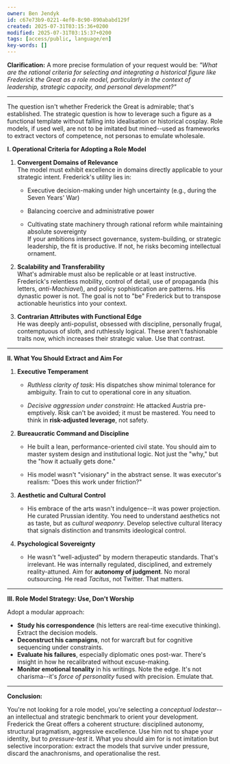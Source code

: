 ```yaml
---
owner: Ben Jendyk
id: c67e73b9-0221-4ef0-8c90-890ababd129f
created: 2025-07-31T03:15:36+0200
modified: 2025-07-31T03:15:37+0200
tags: [access/public, language/en]
key-words: []
---
```


**Clarification:** A more precise formulation of your request would be: _"What are the rational criteria for selecting and integrating a historical figure like Frederick the Great as a role model, particularly in the context of leadership, strategic capacity, and personal development?"_
* * *

The question isn't whether Frederick the Great is admirable; that's established. The strategic question is how to leverage such a figure as a functional template without falling into idealisation or historical cosplay. Role models, if used well, are not to be imitated but mined--used as frameworks to extract vectors of competence, not personas to emulate wholesale.

**I. Operational Criteria for Adopting a Role Model**

1. **Convergent Domains of Relevance**  
The model must exhibit excellence in domains directly applicable to your strategic intent. Frederick's utility lies in:

    - Executive decision-making under high uncertainty (e.g., during the Seven Years' War)

    - Balancing coercive and administrative power

    - Cultivating state machinery through rational reform while maintaining absolute sovereignty  
If your ambitions intersect governance, system-building, or strategic leadership, the fit is productive. If not, he risks becoming intellectual ornament.

2. **Scalability and Transferability**  
What's admirable must also be replicable or at least instructive. Frederick's relentless mobility, control of detail, use of propaganda (his letters, _anti-Machiavel_), and policy sophistication are patterns. His dynastic power is not. The goal is not to "be" Frederick but to transpose actionable heuristics into your context.

3. **Contrarian Attributes with Functional Edge**  
He was deeply anti-populist, obsessed with discipline, personally frugal, contemptuous of sloth, and ruthlessly logical. These aren't fashionable traits now, which increases their strategic value. Use that contrast.

* * *

**II. What You Should Extract and Aim For**

1. **Executive Temperament**

    - _Ruthless clarity of task_: His dispatches show minimal tolerance for ambiguity. Train to cut to operational core in any situation.

    - _Decisive aggression under constraint_: He attacked Austria pre-emptively. Risk can't be avoided; it must be mastered. You need to think in **risk-adjusted leverage**, not safety.

2. **Bureaucratic Command and Discipline**

    - He built a lean, performance-oriented civil state. You should aim to master system design and institutional logic. Not just the "why," but the "how it actually gets done."

    - His model wasn't "visionary" in the abstract sense. It was executor's realism: "Does this work under friction?"

3. **Aesthetic and Cultural Control**

    - His embrace of the arts wasn't indulgence--it was power projection. He curated Prussian identity. You need to understand aesthetics not as taste, but as _cultural weaponry_. Develop selective cultural literacy that signals distinction and transmits ideological control.

4. **Psychological Sovereignty**

    - He wasn't "well-adjusted" by modern therapeutic standards. That's irrelevant. He was internally regulated, disciplined, and extremely reality-attuned. Aim for **autonomy of judgment**. No moral outsourcing. He read _Tacitus_, not Twitter. That matters.
* * *

**III. Role Model Strategy: Use, Don't Worship**

Adopt a modular approach:

- **Study his correspondence** (his letters are real-time executive thinking). Extract the decision models.
- **Deconstruct his campaigns**, not for warcraft but for cognitive sequencing under constraints.
- **Evaluate his failures**, especially diplomatic ones post-war. There's insight in how he recalibrated without excuse-making.
- **Monitor emotional tonality** in his writings. Note the edge. It's not charisma--it's _force of personality_ fused with precision. Emulate that.
* * *

**Conclusion:**

You're not looking for a role model, you're selecting a _conceptual lodestar_--an intellectual and strategic benchmark to orient your development. Frederick the Great offers a coherent structure: disciplined autonomy, structural pragmatism, aggressive excellence. Use him not to shape your identity, but to _pressure-test_ it. What you should aim for is not imitation but selective incorporation: extract the models that survive under pressure, discard the anachronisms, and operationalise the rest.